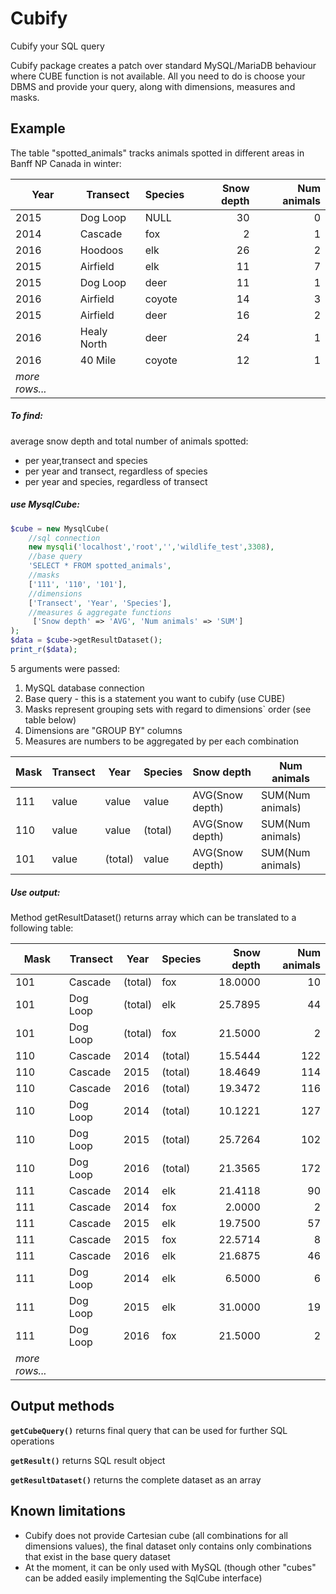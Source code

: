 # Cubify
Cubify your SQL query

Cubify package creates a patch over standard MySQL/MariaDB behaviour where CUBE function is not available.
All you need to do is choose your DBMS and provide your query, along with dimensions, measures and masks.

## Example

The table "spotted_animals" tracks animals spotted in different areas in Banff NP Canada in winter:

Year | Transect | Species | Snow depth | Num animals
--- | --- | --- | ---: | ---:
2015 | Dog Loop | NULL | 30 | 0
2014 | Cascade | fox | 2 | 1
2016 | Hoodoos | elk | 26 | 2
2015 | Airfield | elk | 11 | 7
2015 | Dog Loop | deer | 11 | 1
2016 | Airfield | coyote | 14 | 3 
2015 | Airfield | deer | 16 | 2 
2016 | Healy North | deer | 24 | 1                                                     
2016 | 40 Mile | coyote | 12 | 1
*more rows...* | | | | 

##### To find:
average snow depth and total number of animals spotted:
- per year,transect and species
- per year and transect, regardless of species
- per year and species, regardless of transect

##### use MysqlCube:

```php
$cube = new MysqlCube(
    //sql connection
    new mysqli('localhost','root','','wildlife_test',3308),
    //base query
    'SELECT * FROM spotted_animals',
    //masks
    ['111', '110', '101'],
    //dimensions
    ['Transect', 'Year', 'Species'],
    //measures & aggregate functions
     ['Snow depth' => 'AVG', 'Num animals' => 'SUM']
);
$data = $cube->getResultDataset();
print_r($data);
```

5 arguments were passed:
1. MySQL database connection
2. Base query - this is a statement you want to cubify (use CUBE)
3. Masks represent grouping sets with regard to dimensions` order (see table below)
4. Dimensions are "GROUP BY" columns
5. Measures are numbers to be aggregated by per each combination

Mask | Transect | Year | Species | Snow depth | Num animals
--- | --- | ---  | --- | --- | ---
111 | value | value | value | AVG(Snow depth) | SUM(Num animals)
110 | value | value | (total) | AVG(Snow depth) | SUM(Num animals)
101 | value | (total) | value | AVG(Snow depth) | SUM(Num animals)

##### Use output:

Method getResultDataset() returns array which can be translated to a following table:

Mask | Transect | Year | Species | Snow depth | Num animals
--- | --- | --- | --- | ---: | ---:    
101 | Cascade | (total) | fox | 18.0000 | 10
101 | Dog Loop | (total) | elk | 25.7895 | 44
101 | Dog Loop | (total) | fox | 21.5000 | 2
110 | Cascade | 2014 | (total) | 15.5444 | 122
110 | Cascade | 2015 | (total) | 18.4649 | 114
110 | Cascade | 2016 | (total) | 19.3472 | 116
110 | Dog Loop | 2014 | (total) | 10.1221 | 127
110 | Dog Loop | 2015 | (total) | 25.7264 | 102
110 | Dog Loop | 2016  | (total) | 21.3565 | 172
111 | Cascade | 2014 | elk | 21.4118 | 90
111 | Cascade | 2014 | fox | 2.0000 | 2
111 | Cascade | 2015 | elk | 19.7500 | 57
111 | Cascade | 2015 | fox | 22.5714 | 8
111 | Cascade | 2016 | elk | 21.6875 | 46
111 | Dog Loop | 2014 | elk | 6.5000 | 6
111 | Dog Loop | 2015 | elk | 31.0000 | 19
111 | Dog Loop | 2016 | fox | 21.5000 | 2
*more rows...* | | | | | 
## Output methods

**`getCubeQuery()`** returns final query that can be used for further SQL operations

**`getResult()`** returns SQL result object

**`getResultDataset()`** returns the complete dataset as an array

## Known limitations    
- Cubify does not provide Cartesian cube (all combinations for all dimensions values), the final dataset only contains only combinations that exist in the base query dataset
- At the moment, it can be only used with MySQL (though other "cubes" can be added easily implementing the SqlCube interface)
